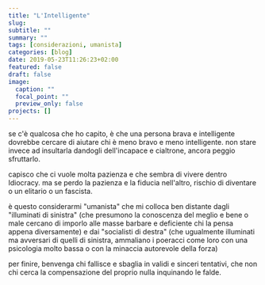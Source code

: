 ```yaml
---
title: "L'Intelligente"
slug:
subtitle: ""
summary: ""
tags: [considerazioni, umanista]
categories: [blog]
date: 2019-05-23T11:26:23+02:00
featured: false
draft: false
image:
  caption: ""
  focal_point: ""
  preview_only: false
projects: []
---
```


se c'è qualcosa che ho capito, è che una persona brava e intelligente dovrebbe cercare di aiutare chi è meno bravo e meno intelligente.
non stare invece ad insultarla dandogli dell'incapace e cialtrone, ancora peggio sfruttarlo.

capisco che ci vuole molta pazienza e che sembra di vivere dentro Idiocracy.
ma se perdo la pazienza e la fiducia nell'altro, rischio di diventare o un elitario o un fascista.

è questo considerarmi "umanista" che mi colloca ben distante dagli "illuminati di sinistra" (che presumono la conoscenza del meglio e bene o male cercano di imporlo alle masse barbare e deficiente chi la pensa appena diversamente) e dai "socialisti di destra" (che ugualmente illuminati ma avversari di quelli di sinistra, ammaliano i poeracci come loro con una psicologia molto bassa o con la minaccia autorevole della forza)

per finire, benvenga chi fallisce e sbaglia in validi e sinceri tentativi, che non chi cerca la compensazione del proprio nulla inquinando le falde.
